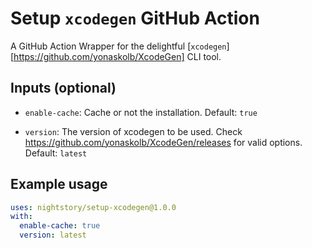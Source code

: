 # Setup `xcodegen` GitHub Action

A GitHub Action Wrapper for the delightful [`xcodegen`][https://github.com/yonaskolb/XcodeGen] CLI tool.

## Inputs (optional)

* `enable-cache`:
  Cache or not the installation. Default: `true`

* `version`:
  The version of xcodegen to be used. Check <https://github.com/yonaskolb/XcodeGen/releases> for valid options.
  Default: `latest`

## Example usage

```yaml
uses: nightstory/setup-xcodegen@1.0.0
with:
  enable-cache: true
  version: latest
```